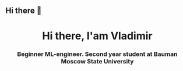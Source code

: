 ## Hi there 👋
<div id="header" align="center">
	<h1>Hi there, I'am Vladimir</h1>
	<h3>Beginner ML-engineer. Second year student at  Bauman Moscow State University<h3>
</div>
<!--
**vlam1n/vlam1n** is a ✨ _special_ ✨ repository because its `README.md` (this file) appears on your GitHub profile.

Here are some ideas to get you started:

- 🔭 I’m currently working on ...
- 🌱 I’m currently learning ...
- 👯 I’m looking to collaborate on ...
- 🤔 I’m looking for help with ...
- 💬 Ask me about ...
- 📫 How to reach me: ...
- 😄 Pronouns: ...
- ⚡ Fun fact: ...
-->
